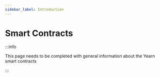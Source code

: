 ```yaml
---
sidebar_label: Introduction
---
```


# Smart Contracts

:::info

This page needs to be completed with general information about the Yearn smart contracts

:::
